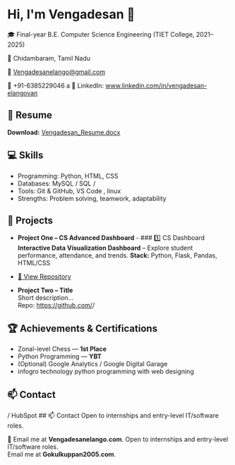 # Hi, I'm Vengadesan 👋

🎓 Final-year B.E. Computer Science Engineering (TIET College, 2021–2025)

📍 Chidambaram, Tamil Nadu  

📧 Vengadesanelango@gmail.com 

📱 +91-6385229046
a
🔗 LinkedIn: www.linkedin.com/in/vengadesan-elangovan


## 📂 Resume
**Download:** [Vengadesan_Resume.docx](./Vengadesan_Resume.docx)

## 💻 Skills
- Programming: Python,  HTML, CSS
- Databases: MySQL / SQL / 
- Tools: Git & GitHub, VS Code , linux
- Strengths: Problem solving, teamwork, adaptability

## 🚀 Projects
- **Project One – CS Advanced Dashboard** - ### 1️⃣ CS Dashboard **Interactive Data Visualization 
    Dashboard** – Explore student performance, attendance, and trends. **Stack:** Python, Flask,       Pandas, HTML/CSS
- [🔗 View Repository](https://github.com/Vengadesanelangovan/Data-Visualization-Dashboard)
   
- **Project Two – Title**  
  Short description…  
  Repo: https://github.com/<your-username>/<repo-name>

## 🏆 Achievements & Certifications
 - Zonal-level Chess — **1st Place**
 - Python Programming — **YBT**
 - (Optional) Google Analytics / Google Digital Garage
 - infogro technology python programming with web designing 

## 📫 Contact
   / HubSpot ## 📫 Contact Open to internships and entry-level IT/software roles.

📧 Email me at **Vengadesanelango.com**.
Open to internships and entry-level IT/software roles.  
Email me at **Gokulkuppan2005.com**.
